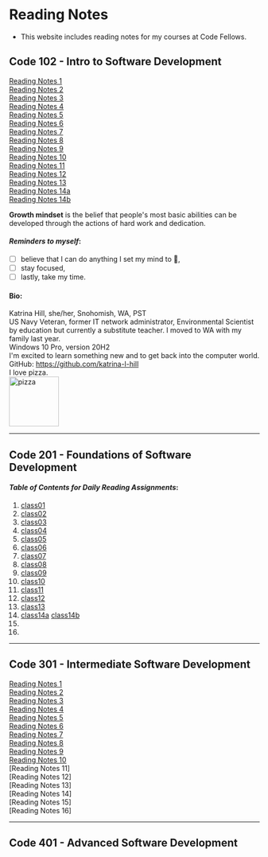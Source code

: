 # Reading Notes
- This website includes reading notes for my courses at Code Fellows.

## Code 102 - Intro to Software Development
[Reading Notes 1](https://katrina-l-hill.github.io/reading-notes-Read-01/)  
[Reading Notes 2](https://katrina-l-hill.github.io/reading-notes-Read-02/)  
[Reading Notes 3](https://katrina-l-hill.github.io/reading-notes-Read-03/)  
[Reading Notes 4](https://katrina-l-hill.github.io/reading-notes-Read-04/)  
[Reading Notes 5](https://katrina-l-hill.github.io/reading-notes-Read-05/)  
[Reading Notes 6](https://katrina-l-hill.github.io/reading-notes-Read-06/)  
[Reading Notes 7](https://katrina-l-hill.github.io/reading-notes-Read-07/)  
[Reading Notes 8](https://katrina-l-hill.github.io/reading-notes-Read-08/)  
[Reading Notes 9](https://katrina-l-hill.github.io/reading-notes-Read-09/)  
[Reading Notes 10](https://katrina-l-hill.github.io/reading-notes-Read-10/)  
[Reading Notes 11](https://katrina-l-hill.github.io/reading-notes-Read-11/)  
[Reading Notes 12](https://katrina-l-hill.github.io/reading-notes-Read-12/)  
[Reading Notes 13](https://katrina-l-hill.github.io/reading-notes-Read-13/)  
[Reading Notes 14a](https://katrina-l-hill.github.io/reading-notes-Read-14a/)  
[Reading Notes 14b](https://katrina-l-hill.github.io/reading-notes-Read-14b/)  



**Growth mindset** is the belief that people's most basic abilities can be developed through the actions of hard work and dedication.

#### *Reminders to myself*:  
-  [ ]  believe that I can do anything I set my mind to 🙂,
-  [ ]  stay focused,
-  [ ]  lastly, take my time.

#### Bio:  
Katrina Hill, she/her, Snohomish, WA, PST  
US Navy Veteran, former IT network administrator, Environmental Scientist by education but currently a substitute teacher. I moved to WA with my family last year.  
Windows 10 Pro, version 20H2  
I'm excited to learn something new and to get back into the computer world.    
GitHub: https://github.com/katrina-l-hill    
I love pizza.  
<img src="https://user-images.githubusercontent.com/98134026/150919778-2179cd29-66fe-4268-bd13-8e70d46e9595.jpg" alt="pizza" style="width:100px;"/>

---

## Code 201 - Foundations of Software Development

#### *Table of Contents for Daily Reading Assignments*: <br>
1.  [class01](./class01.md)
2.  [class02](/class02.md)
3.  [class03](/class03.md)
4.  [class04](/class04.md)
5.  [class05](/class05.md)
6.  [class06](/class06.md)
7.  [class07](/class07.md)
8.  [class08](/class08.md)
9.  [class09](/class09.md)
10. [class10](/class10.md) 
11. [class11](/class11.md) 
12. [class12](/class12.md) 
13. [class13](/class13.md)  
14. [class14a](/class14a.md) 
  [class14b](/class14b.md)
15.
16. 

---

## Code 301 - Intermediate Software Development
[Reading Notes 1](/301-class01.md)  
[Reading Notes 2](/301-class02.md)  
[Reading Notes 3](/301-class03.md)    
[Reading Notes 4](/301-class04.md)  
[Reading Notes 5](/301-class05.md)  
[Reading Notes 6](/301-class06.md)  
[Reading Notes 7](/301-class07.md)  
[Reading Notes 8](/301-class08.md)    
[Reading Notes 9](/301-class09.md)  
[Reading Notes 10](/301-class10.md)  
[Reading Notes 11]  
[Reading Notes 12]  
[Reading Notes 13]  
[Reading Notes 14]  
[Reading Notes 15]  
[Reading Notes 16]  

---

## Code 401 - Advanced Software Development
